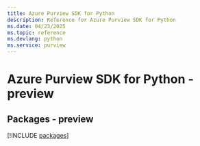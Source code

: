 ```yaml
---
title: Azure Purview SDK for Python
description: Reference for Azure Purview SDK for Python
ms.date: 04/23/2025
ms.topic: reference
ms.devlang: python
ms.service: purview
---
```

# Azure Purview SDK for Python - preview
## Packages - preview
[!INCLUDE [packages](purview-index.md)]